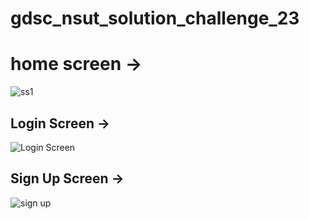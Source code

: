 # gdsc_nsut_solution_challenge_23

# home screen ->
![ss1](https://user-images.githubusercontent.com/77202061/229156478-eee1016b-0eef-4b2d-9008-63180025f752.png)

## Login Screen ->
![Login Screen](https://user-images.githubusercontent.com/77202061/229153847-ac147abf-0954-4f68-971d-d735f52e9897.jpg)

## Sign Up Screen ->
![sign up](https://user-images.githubusercontent.com/77202061/229153943-1e46133a-f35e-4335-9dd1-10ec8c738fa5.jpg)
